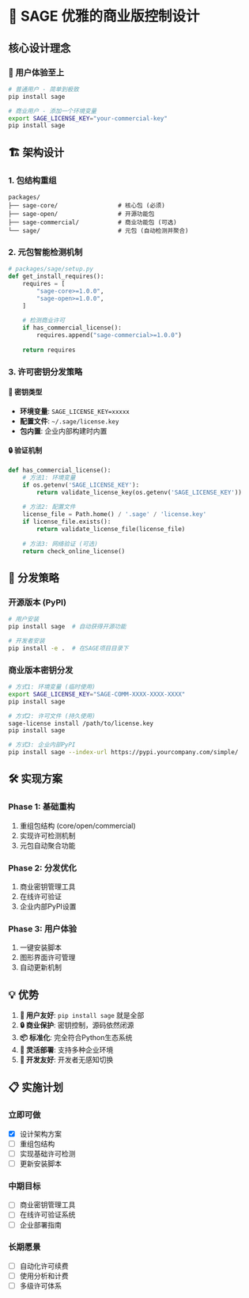 # 🎯 SAGE 优雅的商业版控制设计

## 核心设计理念

### 🚀 用户体验至上
```bash
# 普通用户 - 简单到极致
pip install sage

# 商业用户 - 添加一个环境变量
export SAGE_LICENSE_KEY="your-commercial-key"
pip install sage
```

## 🏗️ 架构设计

### 1. 包结构重组
```
packages/
├── sage-core/                 # 核心包 (必须)
├── sage-open/                 # 开源功能包
├── sage-commercial/           # 商业功能包 (可选)
└── sage/                      # 元包 (自动检测并聚合)
```

### 2. 元包智能检测机制
```python
# packages/sage/setup.py
def get_install_requires():
    requires = [
        "sage-core>=1.0.0",
        "sage-open>=1.0.0",
    ]
    
    # 检测商业许可
    if has_commercial_license():
        requires.append("sage-commercial>=1.0.0")
    
    return requires
```

### 3. 许可密钥分发策略

#### 🔑 密钥类型
- **环境变量**: `SAGE_LICENSE_KEY=xxxxx`
- **配置文件**: `~/.sage/license.key`
- **包内置**: 企业内部构建时内置

#### 🔒 验证机制
```python
def has_commercial_license():
    # 方法1: 环境变量
    if os.getenv('SAGE_LICENSE_KEY'):
        return validate_license_key(os.getenv('SAGE_LICENSE_KEY'))
    
    # 方法2: 配置文件
    license_file = Path.home() / '.sage' / 'license.key'
    if license_file.exists():
        return validate_license_file(license_file)
    
    # 方法3: 网络验证 (可选)
    return check_online_license()
```

## 🎁 分发策略

### 开源版本 (PyPI)
```bash
# 用户安装
pip install sage  # 自动获得开源功能

# 开发者安装
pip install -e .  # 在SAGE项目目录下
```

### 商业版本密钥分发
```bash
# 方式1: 环境变量 (临时使用)
export SAGE_LICENSE_KEY="SAGE-COMM-XXXX-XXXX-XXXX"
pip install sage

# 方式2: 许可文件 (持久使用)
sage-license install /path/to/license.key
pip install sage

# 方式3: 企业内部PyPI
pip install sage --index-url https://pypi.yourcompany.com/simple/
```

## 🛠️ 实现方案

### Phase 1: 基础重构
1. 重组包结构 (core/open/commercial)
2. 实现许可检测机制
3. 元包自动聚合功能

### Phase 2: 分发优化
1. 商业密钥管理工具
2. 在线许可验证
3. 企业内部PyPI设置

### Phase 3: 用户体验
1. 一键安装脚本
2. 图形界面许可管理
3. 自动更新机制

## 💡 优势

1. **🎯 用户友好**: `pip install sage` 就是全部
2. **🔒 商业保护**: 密钥控制，源码依然闭源
3. **📦 标准化**: 完全符合Python生态系统
4. **🔄 灵活部署**: 支持多种企业环境
5. **🤝 开发友好**: 开发者无感知切换

## 📋 实施计划

### 立即可做
- [x] 设计架构方案
- [ ] 重组包结构  
- [ ] 实现基础许可检测
- [ ] 更新安装脚本

### 中期目标
- [ ] 商业密钥管理工具
- [ ] 在线许可验证系统
- [ ] 企业部署指南

### 长期愿景
- [ ] 自动化许可续费
- [ ] 使用分析和计费
- [ ] 多级许可体系
